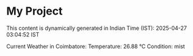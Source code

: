 # My Project

This content is dynamically generated in Indian Time (IST): 2025-04-27 03:04:52 IST


Current Weather in Coimbatore:
Temperature: 26.88 °C
Condition: mist
